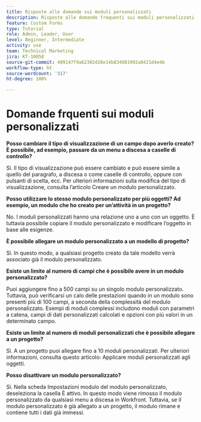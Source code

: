 ```yaml
---
title: Risposte alle domande sui moduli personalizzati
description: Risposte alle domande frequenti sui moduli personalizzati.
feature: Custom Forms
type: Tutorial
role: Admin, Leader, User
level: Beginner, Intermediate
activity: use
team: Technical Marketing
jira: KT-10058
source-git-commit: 409147f9a62302d28e14b834981992a0421d4e4b
workflow-type: ht
source-wordcount: '317'
ht-degree: 100%

---
```


# Domande frquenti sui moduli personalizzati

**Posso cambiare il tipo di visualizzazione di un campo dopo averlo creato? È possibile, ad esempio, passare da un menu a discesa a caselle di controllo?**

Sì. Il tipo di visualizzazione può essere cambiato e può essere simile a quello del paragrafo, a discesa o come caselle di controllo, oppure con pulsanti di scelta, ecc. Per ulteriori informazioni sulla modifica del tipo di visualizzazione, consulta l’articolo Creare un modulo personalizzato.


**Posso utilizzare lo stesso modulo personalizzato per più oggetti? Ad esempio, un modulo che ho creato per un’attività in un progetto?**

No. I moduli personalizzati hanno una relazione uno a uno con un oggetto. È tuttavia possibile copiare il modulo personalizzato e modificare l’oggetto in base alle esigenze.


**È possibile allegare un modulo personalizzato a un modello di progetto?**

Sì. In questo modo, a qualsiasi progetto creato da tale modello verrà associato già il modulo personalizzato.


**Esiste un limite al numero di campi che è possibile avere in un modulo personalizzato?**

Puoi aggiungere fino a 500 campi su un singolo modulo personalizzato. Tuttavia, può verificarsi un calo delle prestazioni quando in un modulo sono presenti più di 100 campi, a seconda della complessità del modulo personalizzato. Esempi di moduli complessi includono moduli con parametri a catena, campi di dati personalizzati calcolati e opzioni con più valori in un determinato campo.


**Esiste un limite al numero di moduli personalizzati che è possibile allegare a un progetto?**

Sì. A un progetto puoi allegare fino a 10 moduli personalizzati. Per ulteriori informazioni, consulta questo articolo: Applicare moduli personalizzati agli oggetti.


**Posso disattivare un modulo personalizzato?**

Sì. Nella scheda Impostazioni modulo del modulo personalizzato, deseleziona la casella È attivo. In questo modo viene rimosso il modulo personalizzato da qualsiasi menu a discesa in Workfront. Tuttavia, se il modulo personalizzato è già allegato a un progetto, il modulo rimane e contiene tutti i dati già immessi.